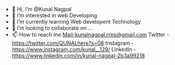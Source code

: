 - 👋 Hi, I’m @Kunal Nagpal
- 👀 I’m interested in web Developing
- 🌱 I’m currently learning Web developent Technology
- 💞️ I’m looking to collaborate on ...
- 📫 How to reach me 
  Mail-kunalnagpal.rrps@gmail.com
 Twitter - https://twitter.com/QUNALhere?s=08
 Instagram -https://www.instagram.com/kunal__129/
 LinkedIn -https://www.linkedin.com/in/kunal-nagpal-2b3a99218

<!---
Kunal-Nagpal/Kunal-Nagpal is a ✨ special ✨ repository because its `README.md` (this file) appears on your GitHub profile.
You can click the Preview link to take a look at your changes.
--->
